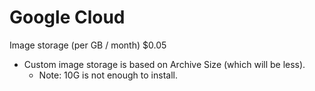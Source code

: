 # Google Cloud


Image storage (per GB / month) $0.05

- Custom image storage is based on Archive Size (which will be less). 
	- Note: 10G is not enough to install.